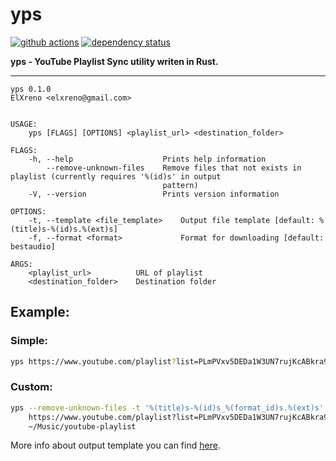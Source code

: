 # yps 

[![github actions](https://github.com/ElXreno/yps/workflows/Rust/badge.svg)](https://github.com/ElXreno/yps/actions)
[![dependency status](https://deps.rs/repo/github/elxreno/yps/status.svg)](https://deps.rs/repo/github/elxreno/yps)

**yps - YouTube Playlist Sync utility writen in Rust.**

---

```
yps 0.1.0
ElXreno <elxreno@gmail.com>


USAGE:
    yps [FLAGS] [OPTIONS] <playlist_url> <destination_folder>

FLAGS:
    -h, --help                    Prints help information
        --remove-unknown-files    Remove files that not exists in playlist (currently requires '%(id)s' in output
                                  pattern)
    -V, --version                 Prints version information

OPTIONS:
    -t, --template <file_template>    Output file template [default: %(title)s-%(id)s.%(ext)s]
    -f, --format <format>             Format for downloading [default: bestaudio]

ARGS:
    <playlist_url>          URL of playlist
    <destination_folder>    Destination folder
```

## Example:
### Simple:
```bash
yps https://www.youtube.com/playlist?list=PLmPVxv5DEDa1W3UN7rujKcABkra9k-Jjh ~/Music/youtube-playlist
```

### Custom:
```bash
yps --remove-unknown-files -t '%(title)s-%(id)s_%(format_id)s.%(ext)s' --format bestvieo+bestaudio \ 
    https://www.youtube.com/playlist?list=PLmPVxv5DEDa1W3UN7rujKcABkra9k-Jjh \
    ~/Music/youtube-playlist
```

More info about output template you can find [here](https://github.com/ytdl-org/youtube-dl/blob/master/README.md#output-template).